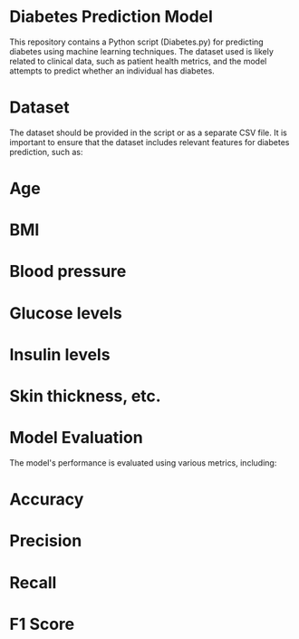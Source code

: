 # Diabetes Prediction Model
This repository contains a Python script (Diabetes.py) for predicting diabetes using machine learning techniques. The dataset used is likely related to clinical data, such as patient health metrics, and the model attempts to predict whether an individual has diabetes.

# Dataset
The dataset should be provided in the script or as a separate CSV file. It is important to ensure that the dataset includes relevant features for diabetes prediction, such as:

# Age
# BMI
# Blood pressure
# Glucose levels
# Insulin levels
# Skin thickness, etc.
# Model Evaluation
The model's performance is evaluated using various metrics, including:

# Accuracy
# Precision
# Recall
# F1 Score
